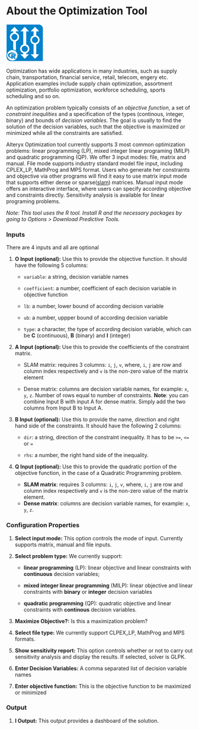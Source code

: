 # About the Optimization Tool

<img src="../OptimizationIcon.png" width=100 height=100 />



Optimization has wide applications in many industries, such as supply chain, transportation, financial service, retail, telecom, engery etc. Application examples include supply chain optimization, assortment optimization, portfolio optimization, workforce scheduling, sports scheduling and so on.

An optimization problem typically consists of an _objective function_, a set of _constraint inequlities_  and a specification of the types (continous, integer, binary) and bounds of _decision variables_.  The goal is usually to find the solution of the decision variables, such that the objective is maximized or minimized while all the constraints are satisfied. 

Alteryx Optimization tool currently supports 3 most common optimization problems: linear programming (LP), mixed integer linear programing (MILP) and quadratic programming (QP).  We offer 3 input modes: file, matrix and manual. File mode supports industry standard model file input, including CPLEX_LP, MathProg and MPS format. Users who generate her constraints and objective via other programs will find it easy to use matrix input mode that supports either dense or sparse([slam](https://cran.r-project.org/web/packages/slam/slam.pdf)) matrices. Manual input mode offers an interactive interface, where users can specify according objective and constraints directly. Sensitivity analysis is available for linear programing problems. 


_Note: This tool uses the R tool. Install R and the necessary packages by going to Options > Download Predictive Tools._

### Inputs

There are 4 inputs and all are optional

1. __O Input (optional):__ Use this to provide the objective function. It should have the following 5 columns:

     - `variable`: a string, decision variable names
     
     -  `coefficient`: a number, coefficient of each decision variable in objective function

     - `lb`: a number, lower bound of according decision variable

     - `ub`: a number, uppper bound of according decision variable

     - `type`: a character,  the type of according decision variable, which can be __C__ (continuous), __B__ (binary) and __I__ (integer)
2. __A Input (optional):__ Use this to provide the coefficients of the constraint matrix.

    - SLAM matrix: requires 3 columns: `i`, `j`, `v`, where, `i`, `j` are row and column index respectively and `v` is the non-zero value of the matrix element

    - Dense matrix: columns are decision variable names, for example: `x`, `y`, `z`. Number of rows equal to number of constraints. __Note__: you can combine Input B with input A for dense matrix. Simply add the two columns from Input B to Input A.

  
3. __B Input (optional):__ Use this to provide the name, direction and right hand side of the constraints. It should have the following 2 columns:

    - `dir`: a string, direction of the constraint inequality. It has to be `>=`, `<=` or `=`

    - `rhs`: a number, the right hand side of the inequality. 
4. __Q Input (optional):__ Use this to provide the quadratic portion of the objective function, in the case of a Quadratic Programming problem.

    - __SLAM matrix__: requires 3 columns: `i`, `j`, `v`, where, `i`, `j` are row and column index respectively and `v` is the non-zero value of the matrix element.
    - __Dense matrix__: columns are decision variable names, for example: `x`, `y`, `z`. 

### Configuration Properties

1. __Select input mode:__ This option controls the mode of input. Currently supports matrix, manual and file inputs.
2. __Select problem type:__ We currently support:

    -  __linear programming__ (LP): linear objective and linear constraints with __continuous__ decision variables;

    - __mixed integer linear programming__ (MILP): linear objective and linear constraints with __binary__ or __integer__ decision variables

    - __quadratic programming__ (QP): quadratic objective and linear constraints with __continous__ decision variables.
3. __Maximize Objective?:__ Is this a maximization problem?
4. __Select file type:__ We currently support CLPEX_LP, MathProg and MPS formats.
5. __Show sensitivity report:__ This option controls whether or not to carry out sensitivity analysis and display the results. If selected, solver is GLPK.
6. __Enter Decision Variables:__ A comma separated list of decision variable names
7. __Enter objective function:__ This is the objective function to be maximized or minimized

### Output

1. __I Output:__ This output provides a dashboard of the solution.
